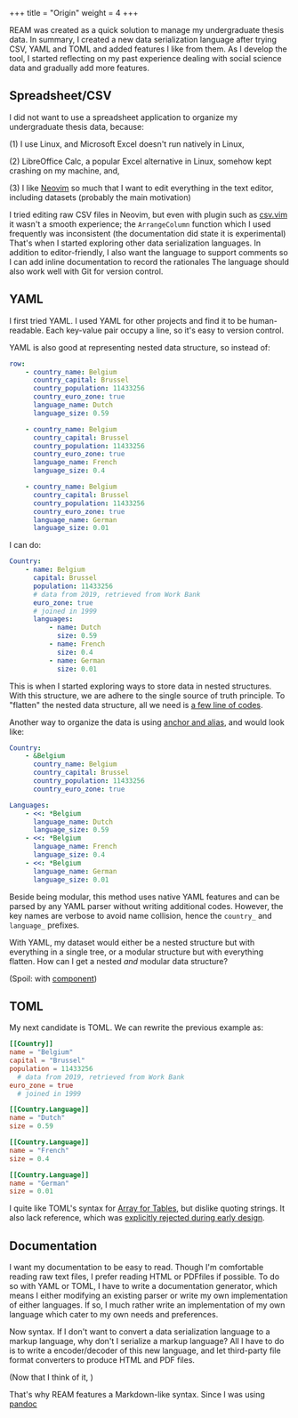+++
title = "Origin"
weight = 4
+++

REAM was created as a quick solution to manage my undergraduate thesis data.
In summary, I created a new data serialization language after trying CSV, YAML and TOML and added features I like from them.
As I develop the tool, I started reflecting on my past experience dealing with social science data and gradually add more features.

## Spreadsheet/CSV

I did not want to use a spreadsheet application to organize my undergraduate thesis data, because:

(1) I use Linux, and Microsoft Excel doesn't run natively in Linux,

(2) LibreOffice Calc, a popular Excel alternative in Linux, somehow kept crashing on my machine, and,

(3) I like [Neovim](https://neovim.io/) so much that I want to edit everything in the text editor, including datasets (probably the main motivation)

I tried editing raw CSV files in Neovim, but even with plugin such as [csv.vim](https://github.com/chrisbra/csv.vim) it wasn't a smooth experience;
the `ArrangeColumn` function which I used frequently was inconsistent (the documentation did state it is experimental)
That's when I started exploring other data serialization languages.
In addition to editor-friendly, I also want the language to support comments so I can add inline documentation to record the rationales
The language should also work well with Git for version control.

## YAML

I first tried YAML.
I used YAML for other projects and find it to be human-readable.
Each key-value pair occupy a line, so it's easy to version control.

YAML is also good at representing nested data structure, so instead of:
```yaml
row:
    - country_name: Belgium
      country_capital: Brussel
      country_population: 11433256
      country_euro_zone: true
      language_name: Dutch
      language_size: 0.59

    - country_name: Belgium
      country_capital: Brussel
      country_population: 11433256
      country_euro_zone: true
      language_name: French
      language_size: 0.4

    - country_name: Belgium
      country_capital: Brussel
      country_population: 11433256
      country_euro_zone: true
      language_name: German
      language_size: 0.01
```
I can do:
```yaml
Country:
    - name: Belgium
      capital: Brussel
      population: 11433256
      # data from 2019, retrieved from Work Bank
      euro_zone: true
      # joined in 1999
      languages:
          - name: Dutch
            size: 0.59
          - name: French
            size: 0.4
          - name: German
            size: 0.01
```

This is when I started exploring ways to store data in nested structures.
With this structure, we are adhere to the single source of truth principle.
To "flatten" the nested data structure, all we need is [a few line of codes](https://github.com/chmlee/ream-python/blob/master/ream/decode.py#L48-#L86).

Another way to organize the data is using [anchor and alias](https://ttl255.com/yaml-anchors-and-aliases-and-how-to-disable-them/), and would look like:

```yaml
Country:
    - &Belgium
      country_name: Belgium
      country_capital: Brussel
      country_population: 11433256
      country_euro_zone: true

Languages:
    - <<: *Belgium
      language_name: Dutch
      language_size: 0.59
    - <<: *Belgium
      language_name: French
      language_size: 0.4
    - <<: *Belgium
      language_name: German
      language_size: 0.01
```

Beside being modular, this method uses native YAML features and can be parsed by any YAML parser without writing additional codes.
However, the key names are verbose to avoid name collision, hence the `country_` and `language_` prefixes.

With YAML, my dataset would either be a nested structure but with everything in a single tree, or a modular structure but with everything flatten.
How can I get a nested *and* modular data structure?

(Spoil: with [component](https://en.wikipedia.org/wiki/Component-based_software_engineering))

## TOML

My next candidate is TOML.
We can rewrite the previous example as:
```toml
[[Country]]
name = "Belgium"
capital = "Brussel"
population = 11433256
  # data from 2019, retrieved from Work Bank
euro_zone = true
  # joined in 1999

[[Country.Language]]
name = "Dutch"
size = 0.59

[[Country.Language]]
name = "French"
size = 0.4

[[Country.Language]]
name = "German"
size = 0.01
```

I quite like TOML's syntax for [Array for Tables](https://toml.io/en/v1.0.0#array-of-tables), but dislike quoting strings.
It also lack reference, which was [explicitly rejected during early design](https://github.com/toml-lang/toml/issues/13).


## Documentation

I want my documentation to be easy to read.
Though I'm comfortable reading raw text files, I prefer reading HTML or PDFfiles if possible.
To do so with YAML or TOML, I have to write a documentation generator, which means I either modifying an existing parser or write my own implementation of either languages.
If so, I much rather write an implementation of my own language which cater to my own needs and preferences.

Now syntax.
If I don't want to convert a data serialization language to a markup language, why don't I serialize a markup language?
All I have to do is to write a encoder/decoder of this new language, and let third-party file format converters to produce HTML and PDF files.

(Now that I think of it, )

That's why REAM features a Markdown-like syntax.
Since I was using [pandoc](https://pandoc.org/)
